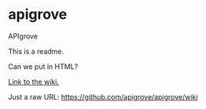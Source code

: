 apigrove
========

APIgrove

This is a readme.

Can we put in HTML?

<a href="https://github.com/apigrove/apigrove/wiki">Link to the wiki.</a>

Just a raw URL:  https://github.com/apigrove/apigrove/wiki

